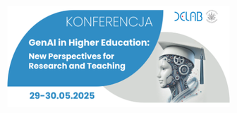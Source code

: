 

<img src="./assets/banner_conf.png" alt="delab photo" style="width: 100vw; height: auto; object-fit: cover; display: block; margin: 0; padding: 0;">


<br></br>
<br></br>

<h1 style="margin-top: 80px; margin-bottom: 20px; text-align: center; font-size: 220%;">
</h1>

